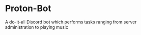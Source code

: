 # Proton-Bot
A do-it-all Discord bot which performs tasks ranging from server administration to playing music
